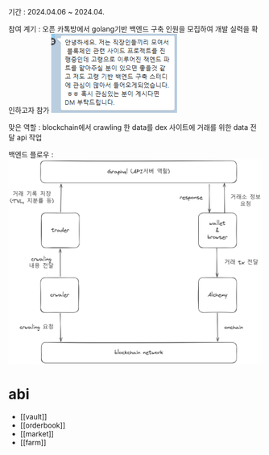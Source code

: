 
기간 : 2024.04.06 ~ 2024.04.   

참여 계기 : 오픈 카톡방에서 golang기반 백엔드 구축 인원을 모집하여 개발 실력을 확인하고자 참가
<img src="/assets/Pasted image 20240407211647.png">

맞은 역할 : blockchain에서 crawling 한 data를 dex 사이트에 거래를 위한 data 전달 api 작업   

백엔드 플로우 : <img src="/assets/Pasted image 20240408211125.png">

# abi
- [[vault]]
- [[orderbook]]
- [[market]]
- [[farm]]